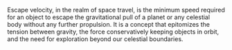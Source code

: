 
Escape velocity, in the realm of space travel, is the minimum speed required for an object to escape the gravitational pull of a planet or any celestial body without any further propulsion. It is a concept that epitomizes the tension between gravity, the force conservatively keeping objects in orbit, and the need for exploration beyond our celestial boundaries.

